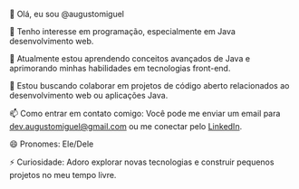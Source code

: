 👋 Olá, eu sou @augustomiguel

👀 Tenho interesse em programação, especialmente em Java desenvolvimento web.

🌱 Atualmente estou aprendendo conceitos avançados de Java e aprimorando minhas habilidades em tecnologias front-end.

💞️ Estou buscando colaborar em projetos de código aberto relacionados ao desenvolvimento web ou aplicações Java.

📫 Como entrar em contato comigo: Você pode me enviar um email para dev.augustomiguel@gmail.com ou me conectar pelo [LinkedIn](https://www.linkedin.com/in/augustomiguel/).

😄 Pronomes: Ele/Dele

⚡ Curiosidade: Adoro explorar novas tecnologias e construir pequenos projetos no meu tempo livre.
